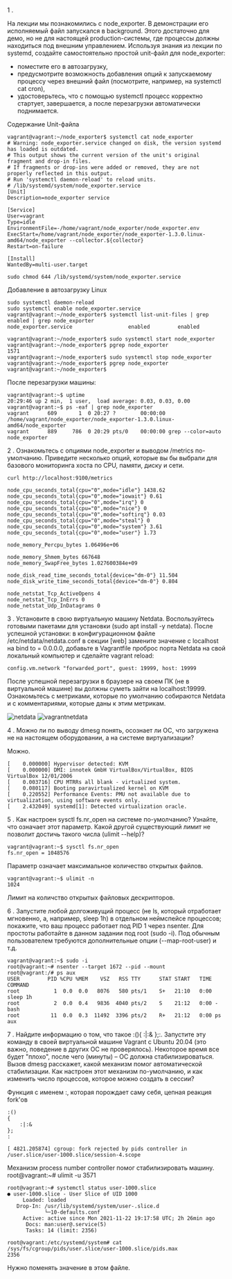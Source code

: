 1 . 

На лекции мы познакомились с node_exporter. В демонстрации его исполняемый файл запускался в background. Этого достаточно для демо, но не для настоящей production-системы, где процессы должны находиться под внешним управлением. Используя знания из лекции по systemd, создайте самостоятельно простой unit-файл для node_exporter:
- поместите его в автозагрузку,    
- предусмотрите возможность добавления опций к запускаемому процессу через внешний файл (посмотрите, например, на systemctl cat cron),
- удостоверьтесь, что с помощью systemctl процесс корректно стартует, завершается, а после перезагрузки автоматически поднимается.

Содержание Unit-файла

    vagrant@vagrant:~/node_exporter$ systemctl cat node_exporter
    # Warning: node_exporter.service changed on disk, the version systemd has loaded is outdated.
    # This output shows the current version of the unit's original fragment and drop-in files.
    # If fragments or drop-ins were added or removed, they are not properly reflected in this output.
    # Run 'systemctl daemon-reload' to reload units.
    # /lib/systemd/system/node_exporter.service
    [Unit]
    Description=node_exporter service

    [Service]
    User=vagrant
    Type=idle
    EnvironmentFile=-/home/vagrant/node_exporter/node_exporter.env
    ExecStart=/home/vagrant/node_exporter/node_exporter-1.3.0.linux-amd64/node_exporter --collector.${collector}
    Restart=on-failure

    [Install]
    WantedBy=multi-user.target
    
    sudo chmod 644 /lib/systemd/system/node_exporter.service

Добавление в автозагрузку Linux

    sudo systemctl daemon-reload
    sudo systemctl enable node_exporter.service
    vagrant@vagrant:~/node_exporter$ systemctl list-unit-files | grep enabled | grep node_exporter
    node_exporter.service                  enabled         enabled
    
    vagrant@vagrant:~/node_exporter$ sudo systemctl start node_exporter
    vagrant@vagrant:~/node_exporter$ pgrep node_exporter
    1571
    vagrant@vagrant:~/node_exporter$ sudo systemctl stop node_exporter
    vagrant@vagrant:~/node_exporter$ pgrep node_exporter
    vagrant@vagrant:~/node_exporter$
    
После перезагрузки машины:

    vagrant@vagrant:~$ uptime
    20:29:46 up 2 min,  1 user,  load average: 0.03, 0.03, 0.00
    vagrant@vagrant:~$ ps -eaf | grep node_exporter
    vagrant      609       1  0 20:27 ?        00:00:00 /home/vagrant/node_exporter/node_exporter-1.3.0.linux-amd64/node_exporter
    vagrant      889     786  0 20:29 pts/0    00:00:00 grep --color=auto node_exporter
    
2 . Ознакомьтесь с опциями node_exporter и выводом /metrics по-умолчанию. Приведите несколько опций, которые вы бы выбрали для базового мониторинга хоста по CPU, памяти, диску и сети.

    curl http://localhost:9100/metrics
    
    node_cpu_seconds_total{cpu="0",mode="idle"} 1438.62
    node_cpu_seconds_total{cpu="0",mode="iowait"} 0.61
    node_cpu_seconds_total{cpu="0",mode="irq"} 0
    node_cpu_seconds_total{cpu="0",mode="nice"} 0
    node_cpu_seconds_total{cpu="0",mode="softirq"} 0.03
    node_cpu_seconds_total{cpu="0",mode="steal"} 0
    node_cpu_seconds_total{cpu="0",mode="system"} 3.61
    node_cpu_seconds_total{cpu="0",mode="user"} 1.73
    
    node_memory_Percpu_bytes 1.06496e+06
    
    node_memory_Shmem_bytes 667648
    node_memory_SwapFree_bytes 1.027600384e+09
    
    node_disk_read_time_seconds_total{device="dm-0"} 11.504
    node_disk_write_time_seconds_total{device="dm-0"} 0.804
    
    node_netstat_Tcp_ActiveOpens 4
    node_netstat_Tcp_InErrs 0
    node_netstat_Udp_InDatagrams 0
    
3 . Установите в свою виртуальную машину Netdata. Воспользуйтесь готовыми пакетами для установки (sudo apt install -y netdata). После успешной установки:
в конфигурационном файле /etc/netdata/netdata.conf в секции [web] замените значение с localhost на bind to = 0.0.0.0,
    добавьте в Vagrantfile проброс порта Netdata на свой локальный компьютер и сделайте vagrant reload:

    config.vm.network "forwarded_port", guest: 19999, host: 19999

После успешной перезагрузки в браузере на своем ПК (не в виртуальной машине) вы должны суметь зайти на localhost:19999. Ознакомьтесь с метриками, которые по умолчанию собираются Netdata и с комментариями, которые даны к этим метрикам.

![netdata](netdata.jpg)
![vagrantnetdata](vagrantnetdata.jpg)

4 . Можно ли по выводу dmesg понять, осознает ли ОС, что загружена не на настоящем оборудовании, а на системе виртуализации?

Можно.

    [    0.000000] Hypervisor detected: KVM
    [    0.000000] DMI: innotek GmbH VirtualBox/VirtualBox, BIOS VirtualBox 12/01/2006
    [    0.003716] CPU MTRRs all blank - virtualized system.
    [    0.080117] Booting paravirtualized kernel on KVM
    [    0.220552] Performance Events: PMU not available due to virtualization, using software events only.
    [    2.432049] systemd[1]: Detected virtualization oracle.

5 . Как настроен sysctl fs.nr_open на системе по-умолчанию? Узнайте, что означает этот параметр. Какой другой существующий лимит не позволит достичь такого числа (ulimit --help)?

    vagrant@vagrant:~$ sysctl fs.nr_open
    fs.nr_open = 1048576
    
Параметр означает максимальное количество открытых файлов.

    vagrant@vagrant:~$ ulimit -n
    1024
    
Лимит на количство открытых файловых дескрипторов.

6 . Запустите любой долгоживущий процесс (не ls, который отработает мгновенно, а, например, sleep 1h) в отдельном неймспейсе процессов; покажите, что ваш процесс работает под PID 1 через nsenter. Для простоты работайте в данном задании под root (sudo -i). Под обычным пользователем требуются дополнительные опции (--map-root-user) и т.д.
    
    vagrant@vagrant:~$ sudo -i
    root@vagrant:~# nsenter --target 1672 --pid --mount
    root@vagrant:/# ps aux
    USER         PID %CPU %MEM    VSZ   RSS TTY      STAT START   TIME COMMAND
    root           1  0.0  0.0   8076   580 pts/1    S+   21:10   0:00 sleep 1h
    root           2  0.0  0.4   9836  4040 pts/2    S    21:12   0:00 -bash
    root          11  0.0  0.3  11492  3396 pts/2    R+   21:12   0:00 ps aux
    
7 . Найдите информацию о том, что такое :(){ :|:& };:. Запустите эту команду в своей виртуальной машине Vagrant с Ubuntu 20.04 (это важно, поведение в других ОС не проверялось). Некоторое время все будет "плохо", после чего (минуты) – ОС должна стабилизироваться. Вызов dmesg расскажет, какой механизм помог автоматической стабилизации. Как настроен этот механизм по-умолчанию, и как изменить число процессов, которое можно создать в сессии?

Функция с именем :, которая порождает саму себя, цепная реакция fork'ов

    :()
    {
        :|:&
    };
    :

    [ 4821.205874] cgroup: fork rejected by pids controller in /user.slice/user-1000.slice/session-4.scope

Механизм process number controller помог стабилизировать машину. 
    root@vagrant:~# ulimit -u
    3571
    
    root@vagrant:~# systemctl status user-1000.slice
    ● user-1000.slice - User Slice of UID 1000
         Loaded: loaded
       Drop-In: /usr/lib/systemd/system/user-.slice.d
                └─10-defaults.conf
         Active: active since Mon 2021-11-22 19:17:58 UTC; 2h 26min ago
          Docs: man:user@.service(5)
          Tasks: 14 (limit: 2356)
      
    root@vagrant:/etc/systemd/system# cat /sys/fs/cgroup/pids/user.slice/user-1000.slice/pids.max
    2356
    
Нужно поменять значение в этом файле.



